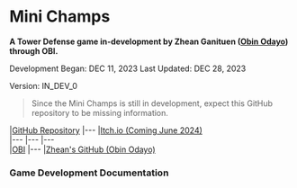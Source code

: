 # Mini Champs
**A Tower Defense game in-development by Zhean Ganituen ([Obin Odayo](https://github.com/obin-odayo)) through OBI.**

Development Began: DEC 11, 2023
Last Updated: DEC 28, 2023

Version: IN_DEV_0

> Since the Mini Champs is still in development, expect this GitHub repository to be missing information.

[//]: # (Table. NOTE: Remember to add Itch.io link later on.) 
|[GitHub Repository](https://github.com/obin-odayo/Mini-Champs) |---          |[Itch.io (Coming June 2024)]()                          
|---                                                            |---          |---                                                         
|[OBI]()                                                      |---          |[Zhean's GitHub (Obin Odayo)](https://github.com/obin-odayo)

### Game Development Documentation
